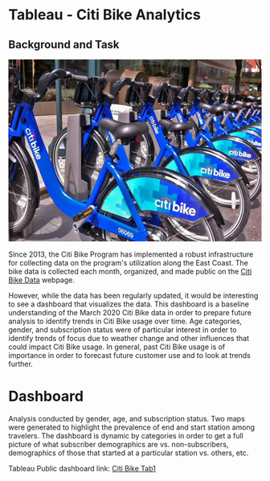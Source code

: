 # Tableau - Citi Bike Analytics

## Background and Task

![Citi-Bikes](Images/citi-bike-station-bikes.jpg)

Since 2013, the Citi Bike Program has implemented a robust infrastructure for collecting data on the program's utilization along the East Coast. The bike data is collected each month, organized, and made public on the [Citi Bike Data](https://www.citibikenyc.com/system-data) webpage.

However, while the data has been regularly updated, it would be interesting to see a dashboard that visualizes the data. This dashboard is a baseline understanding of the March 2020 Citi Bike data in order to prepare future analysis to identify trends in Citi Bike usage over time. Age categories, gender, and subscription status were of particular interest in order to identify trends of focus due to weather change and other influences that could impact Citi Bike usage. In general, past Citi Bike usage is of importance in order to forecast future customer use and to look at trends further. 

# Dashboard
Analysis conducted by gender, age, and subscription status. Two maps were generated to highlight the prevalence of end and start station among travelers. The dashboard is dynamic by categories in order to get a full picture of what subscriber demographics are vs. non-subscribers, demographics of those that started at a particular station vs. others, etc. 

Tableau Public dashboard link: [Citi Bike Tab1](https://public.tableau.com/profile/kristi.bischoff#!/vizhome/CitiBikeMarch2020DemographicsSubscriberStatusandMapping/CitiBikeMarch2020Story)



